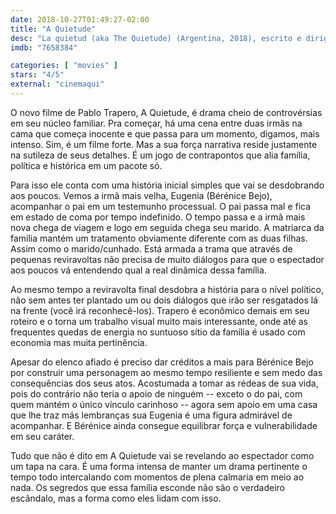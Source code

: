 ```yaml
---
date: 2018-10-27T01:49:27-02:00
title: "A Quietude"
desc: "La quietud (aka The Quietude) (Argentina, 2018), escrito e dirigido por Pablo Trapero, com Martina Gusman, Bérénice Bejo, Edgar Ramírez, Graciela Borges, Joaquín Furriel, Isidoro Tolcachir. Drama, atuação. #mostrasp Crítica escrita para o site CinemAqui."
imdb: "7658384"

categories: [ "movies" ]
stars: "4/5"
external: "cinemaqui"
---
```

O novo filme de Pablo Trapero, A Quietude, é drama cheio de controvérsias em seu núcleo familiar. Pra começar, há uma cena entre duas irmãs na cama que começa inocente e que passa para um momento, digamos, mais intenso. Sim, é um filme forte. Mas a sua força narrativa reside justamente na sutileza de seus detalhes. É um jogo de contrapontos que alia família, política e histórica em um pacote só.

Para isso ele conta com uma história inicial simples que vai se desdobrando aos poucos. Vemos a irmã mais velha, Eugenia (Bérénice Bejo), acompanhar o pai em um testemunho processual. O pai passa mal e fica em estado de coma por tempo indefinido. O tempo passa e a irmã mais nova chega de viagem e logo em seguida chega seu marido. A matriarca da família mantém um tratamento obviamente diferente com as duas filhas. Assim como o marido/cunhado. Está armada a trama que através de pequenas reviravoltas não precisa de muito diálogos para que o espectador aos poucos vá entendendo qual a real dinâmica dessa família.

Ao mesmo tempo a reviravolta final desdobra a história para o nível político, não sem antes ter plantado um ou dois diálogos que irão ser resgatados lá na frente (você irá reconhecê-los). Trapero é econômico demais em seu roteiro e o torna um trabalho visual muito mais interessante, onde até as frequentes quedas de energia no suntuoso sítio da família é usado com economia mas muita pertinência.

Apesar do elenco afiado é preciso dar créditos a mais para Bérénice Bejo por construir uma personagem ao mesmo tempo resiliente e sem medo das consequências dos seus atos. Acostumada a tomar as rédeas de sua vida, pois do contrário não teria o apoio de ninguém -- exceto o do pai, com quem mantém o único vínculo carinhoso -- agora sem apoio em uma casa que lhe traz más lembranças sua Eugenia é uma figura admirável de acompanhar. E Bérénice ainda consegue equilibrar força e vulnerabilidade em seu caráter.

Tudo que não é dito em A Quietude vai se revelando ao espectador como um tapa na cara. É uma forma intensa de manter um drama pertinente o tempo todo intercalando com momentos de plena calmaria em meio ao nada. Os segredos que essa família esconde não são o verdadeiro escândalo, mas a forma como eles lidam com isso.
